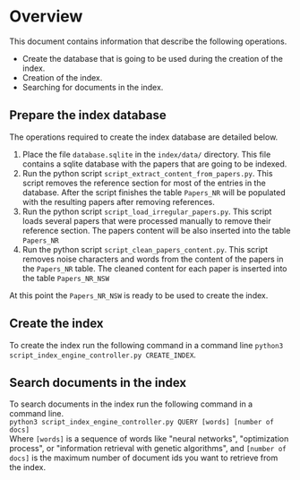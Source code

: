 # Overview

This document contains information that describe the following operations.
* Create the database that is going to be used during the creation of the index.
* Creation of the index.
* Searching for documents in the index.

## Prepare the index database
The operations required to create the index database are detailed below.
1. Place the file `database.sqlite` in the `index/data/` directory. This file contains a sqlite database with the papers that are going to be indexed.
2. Run the python script `script_extract_content_from_papers.py`. This script removes the reference section for most of the entries in the database. After the script finishes the table `Papers_NR` will be populated with the resulting papers after removing references.
3. Run the python script `script_load_irregular_papers.py`. This script loads several papers that were processed manually to remove their reference section. The papers content will be also inserted into the table `Papers_NR`
4. Run the python script `script_clean_papers_content.py`. This script removes noise characters and words from the content of the papers in the `Papers_NR` table. The cleaned content for each paper is inserted into the table `Papers_NR_NSW`

At this point the `Papers_NR_NSW` is ready to be used to create the index.

## Create the index
To create the index run the following command in a command line `python3 script_index_engine_controller.py CREATE_INDEX`.


## Search documents in the index
To search documents in the index run the following command in a command line. <br/> `python3 script_index_engine_controller.py QUERY [words] [number of docs]` <br/> Where `[words]` is a sequence of words like "neural networks", "optimization process", or "information retrieval with genetic algorithms", and `[number of docs]` is the maximum number of document ids you want to retrieve from the index.